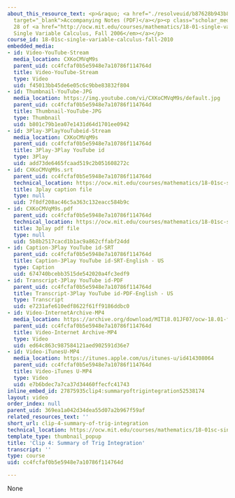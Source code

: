 ```yaml
---
about_this_resource_text: <p>&raquo; <a href="./resolveuid/b87628b943b8b9eb87f9c355091b080e"
  target="_blank">Accompanying Notes (PDF)</a></p><p class="scholar_medsm">From Lecture
  28 of <a href="http://ocw.mit.edu/courses/mathematics/18-01-single-variable-calculus-fall-2006/video-lectures/"><em>18.01
  Single Variable Calculus, Fall 2006</em></a></p>
course_id: 18-01sc-single-variable-calculus-fall-2010
embedded_media:
- id: Video-YouTube-Stream
  media_location: CXKoCMVqM9s
  parent_uid: cc4fcfaf0b5e5948e7a10786f114764d
  title: Video-YouTube-Stream
  type: Video
  uid: f45013bb45de6e05c6c9bbe83832f804
- id: Thumbnail-YouTube-JPG
  media_location: https://img.youtube.com/vi/CXKoCMVqM9s/default.jpg
  parent_uid: cc4fcfaf0b5e5948e7a10786f114764d
  title: Thumbnail-YouTube-JPG
  type: Thumbnail
  uid: b801c79b1ea07e1431d64d1701ee0942
- id: 3Play-3PlayYouTubeid-Stream
  media_location: CXKoCMVqM9s
  parent_uid: cc4fcfaf0b5e5948e7a10786f114764d
  title: 3Play-3Play YouTube id
  type: 3Play
  uid: add73de6465fcaad519c2b051608272c
- id: CXKoCMVqM9s.srt
  parent_uid: cc4fcfaf0b5e5948e7a10786f114764d
  technical_location: https://ocw.mit.edu/courses/mathematics/18-01sc-single-variable-calculus-fall-2010/unit-4-techniques-of-integration/part-a-trigonometric-powers-trigonometric-substitution-and-completing-the-square/session-71-integrals-involving-secant-cosecant-and-cotangent/clip-4-summary-of-trig-integration/CXKoCMVqM9s.srt
  title: 3play caption file
  type: null
  uid: 7f8df208ac46c5a363c132eacc584b9c
- id: CXKoCMVqM9s.pdf
  parent_uid: cc4fcfaf0b5e5948e7a10786f114764d
  technical_location: https://ocw.mit.edu/courses/mathematics/18-01sc-single-variable-calculus-fall-2010/unit-4-techniques-of-integration/part-a-trigonometric-powers-trigonometric-substitution-and-completing-the-square/session-71-integrals-involving-secant-cosecant-and-cotangent/clip-4-summary-of-trig-integration/CXKoCMVqM9s.pdf
  title: 3play pdf file
  type: null
  uid: 5b8b2517cacd1b1ac9a862cffabf24dd
- id: Caption-3Play YouTube id-SRT
  parent_uid: cc4fcfaf0b5e5948e7a10786f114764d
  title: Caption-3Play YouTube id-SRT-English - US
  type: Caption
  uid: 674740bcebb3515de542020a4fc3edf9
- id: Transcript-3Play YouTube id-PDF
  parent_uid: cc4fcfaf0b5e5948e7a10786f114764d
  title: Transcript-3Play YouTube id-PDF-English - US
  type: Transcript
  uid: e7231afe610edf8622f61ff9186ddbc0
- id: Video-InternetArchive-MP4
  media_location: https://archive.org/download/MIT18.01JF07/ocw-18.01-f07-lec28_300k.mp4
  parent_uid: cc4fcfaf0b5e5948e7a10786f114764d
  title: Video-Internet Archive-MP4
  type: Video
  uid: ed64c863c987584121aed902591d36e7
- id: Video-iTunesU-MP4
  media_location: https://itunes.apple.com/us/itunes-u/id414308064
  parent_uid: cc4fcfaf0b5e5948e7a10786f114764d
  title: Video-iTunes U-MP4
  type: Video
  uid: e7b6bdec7a7ca37d34460ffecfc41743
inline_embed_id: 27875935clip4:summaryoftrigintegration52538174
layout: video
order_index: null
parent_uid: 369ea1a042d34dea55d07a2b967f59af
related_resources_text: ''
short_url: clip-4-summary-of-trig-integration
technical_location: https://ocw.mit.edu/courses/mathematics/18-01sc-single-variable-calculus-fall-2010/unit-4-techniques-of-integration/part-a-trigonometric-powers-trigonometric-substitution-and-completing-the-square/session-71-integrals-involving-secant-cosecant-and-cotangent/clip-4-summary-of-trig-integration
template_type: thumbnail_popup
title: 'Clip 4: Summary of Trig Integration'
transcript: ''
type: course
uid: cc4fcfaf0b5e5948e7a10786f114764d

---
```

None